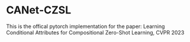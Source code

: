 # CANet-CZSL
This is the offical pytorch implementation for the paper: 
Learning Conditional Attributes for Compositional Zero-Shot Learning, CVPR 2023
